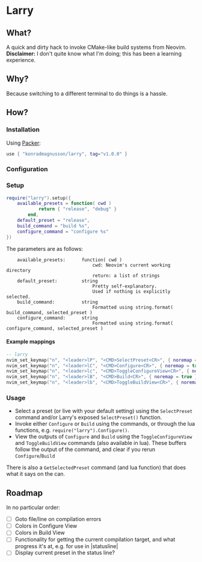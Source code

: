 # Larry
## What?
A quick and dirty hack to invoke CMake-like build systems from Neovim.   
**Disclaimer:** I don't quite know what I'm doing; this has been a learning experience.

## Why?
Because switching to a different terminal to do things is a hassle.

## How?
### Installation
Using [Packer](https://github.com/wbthomason/packer.nvim):   
```lua
use { "konradmagnusson/larry", tag="v1.0.0" }
```

### Configuration
### Setup
```lua
require("larry").setup({
    available_presets = function( cwd )
            return { "release", "debug" }
        end,
    default_preset = "release",
    build_command = "build %s",
    configure_command = "configure %s"
})
```
The parameters are as follows:
```
    available_presets:      function( cwd )
                                cwd: Neovim's current working directory
                                return: a list of strings
    default_preset:         string
                                Pretty self-explanatory.
                                Used if nothing is explicitly selected.
    build_command:          string
                                Formatted using string.format( build_command, selected_preset )
    configure_command:      string
                                Formatted using string.format( configure_command, selected_preset )
```

#### Example mappings
```lua
-- larry
nvim_set_keymap("n", "<leader>lP", "<CMD>SelectPreset<CR>", { noremap = true })
nvim_set_keymap("n", "<leader>lC", "<CMD>Configure<CR>", { noremap = true })
nvim_set_keymap("n", "<leader>lc", "<CMD>ToggleConfigureView<CR>", { noremap = true })
nvim_set_keymap("n", "<leader>lB", "<CMD>Build<CR>", { noremap = true })
nvim_set_keymap("n", "<leader>lb", "<CMD>ToggleBuildView<CR>", { noremap = true })
```

### Usage
* Select a preset (or live with your default setting) using the `SelectPreset` command and/or Larry's exposed `SelectPreset()` function.
* Invoke either `Configure` or `Build` using the commands, or through the lua functions, e.g. `require("larry").Configure()`.
* View the outputs of `Configure` and `Build` using the `ToggleConfigureView` and `ToggleBuildView` commands (also available in lua). These buffers follow the output of the command, and clear if you rerun `Configure`/`Build`

There is also a `GetSelectedPreset` command (and lua function) that does what it says on the can.


## Roadmap

In no particular order:

- [ ] Goto file/line on compilation errors   
- [ ] Colors in Configure View   
- [ ] Colors in Build View   
- [ ] Functionality for getting the current compilation target, and what progress it's at, e.g. for use in |statusline|   
- [ ] Display current preset in the status line?   
